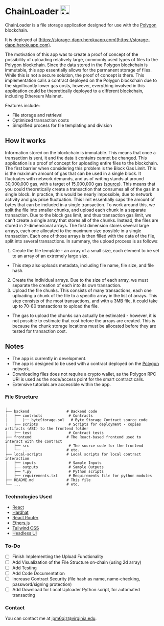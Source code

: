 # ChainLoader <picture> <img alt="Matic Icon" width="30" src="src/matic-token-icon.svg"> </picture>

ChainLoader is a file storage application designed for use with the [Polygon](https://polygon.technology/) blockchain.

It is deployed at [https://storage-dapp.herokuapp.com](https://storage-dapp.herokuapp.com).

The motivation of this app was to create a proof of concept of the possibility of uploading relatively large, commonly used types of files to the Polygon blockchain. Since the data stored in the Polygon blockchain is immutable, this app essentially allows for the permanent storage of files. While this is not a secure solution, the proof of concept is there. This implementation calls a contract deployed on the Polygon blockchain due to the significantly lower gas costs, however, everything involved in this application could be theoretically deployed to a different blockchain, including Ethereum Mainnet. 

Features include:

- File storage and retrieval
- Optimized transaction costs
- Simplified process for file templating and division

## How it works

Information stored on the blockchain is immutable. This means that once a transaction is sent, it and the data it contains cannot be changed.  This application is a proof of concept for uploading entire files to the blockchain.  The first barrier when considering this problem is the Block Gas Limit. This is the maximum amount of gas that can be used in a single block. It fluctuates with network demands, and as of writing stands at around 30,000,000 gas, with a target of 15,000,000 gas ([source](https://blog.bitmex.com/ethereums-new-1mb-blocksize-limit/)). This means that you could theoretically create a transaction that consumes all of the gas in a single block. In practice, this would be nearly impossible, due to network activity and gas price fluctuation. This limit essentially caps the amount of bytes that can be included in a single transaction.  To work around this, we split the file into smaller chunks, and upload each chunk in a separate transaction.  Due to the block gas limit, and thus transaction gas limit, we can't create a single array that stores all of the chunks.  Instead, the files are stored in 2-dimensional arrays. The first dimension stores several large arrays, each one allocated to the maximum size possible in a single transaction.  Each one of those arrays is then filled with the data of the file, split into several transactions.  In summary, the upload process is as follows:
1. Create the file template - an array of a small size, each element to be set to an array of an extremely large size.
- This step also uploads metadata, including file name, file size, and file hash.
2. Create the individual arrays. Due to the size of each array, we must separate the creation of each into its own transaction.
3. Upload the file chunks. This consists of many transactions, each one uploading a chunk of the file to a specific array in the list of arrays. This step consists of the most transactions, and with a 3MB file, it could take up to 70-80 transactions to upload the file.
- The gas to upload the chunks can actually be estimated - however, it is not possible to estimate that cost before the arrays are created. This is because the chunk storage locations must be allocated before they are tested for transaction cost.

## Notes

* The app is currently in development.
* The app is designed to be used with a contract deployed on the [Polygon](https://polygon.technology/) network.
* Downloading files does not require a crypto wallet, as the Polygon RPC URI is used as the node/access point for the smart contract calls.
* Extensive tutorials are accessible within the app.

### File Structure

    .
    ├── backend                 # Backend code
    |   ├── contracts            # Contracts
    |   |   ├── byteStorage.sol   # Byte Storage Contract source code
    |   ├── scripts              # Scripts for deployment - copies artifacts (ABI) to the frontend folder
    |   ├── test                 # Contract tests
    ├── frontend                # The React-based frontend used to interact with the contract
    │   ├── src                  # The source code for the frontend
    │   └── ...                 # etc.
    ├── local-scripts           # Local scripts for local contract interaction
    │   ├── inputs               # Sample Inputs
    │   ├── outputs              # Sample Outputs
    │   ├── *.py                 # Python scripts
    │   ├── requirements.txt     # Requirements file for python modules
    ├── README.md               # This file
    └── ...                     # etc.

### Technologies Used

* [React](https://reactjs.org/)
* [Hardhat](https://hardhat.org/)
* [React Router](https://reacttraining.com/react-router/web/guides/quick-start)
* [Ethers.js](https://www.npmjs.com/package/ethers)
* [Tailwind CSS](https://tailwindcss.com/)
* [Headless UI](https://headlessui.com/)

### To-Do

- [ ] Finish Implementing the Upload Functionality
- [ ] Add Visualization of the File Structure on-chain (using 2d array)
- [ ] Add Testing
- [ ] Add Code Documentation
- [ ] Increase Contract Security (file hash as name, name-checking, password/signing protection)
- [ ] Add Download for Local Uploader Python script, for automated transacting

### Contact

You can contact me at [jpm6qjz@virginia.edu](mailto:jpm6qjz@virginia.edu).